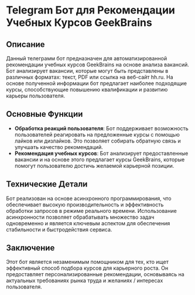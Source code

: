# Telegram Бот для Рекомендации Учебных Курсов GeekBrains

## Описание

Данный телеграмм бот предназначен для автоматизированной рекомендации учебных курсов GeekBrains на основе анализа вакансий.
Бот анализирует вакансии, которые могут быть представлены в различных форматах: текст, PDF или ссылка на веб-сайт hh.ru. 
На основе полученной информации бот предлагает наиболее подходящие курсы, способствующие повышению квалификации и развитию карьеры пользователя.

## Основные Функции

- **Обработка реакций пользователя**: Бот поддерживает возможность пользователей реагировать на предложенные курсы с помощью лайков или дизлайков.
  Это позволяет собирать обратную связь и улучшать качество рекомендаций.
- **Рекомендация учебных курсов**: Бот анализирует предоставленные вакансии и на основе этого предлагает курсы GeekBrains,
  которые помогут пользователю достичь желаемой карьерной позиции.

## Технические Детали

Бот реализован на основе асинхронного программирования, что обеспечивает высокую производительность и эффективность обработки запросов в режиме реального времени.
Использование асинхронности позволяет обрабатывать множество задач одновременно и является ключевым аспектом для обеспечения стабильности и быстродействия сервиса.

## Заключение

Этот бот является незаменимым помощником для тех, кто ищет эффективный способ подбора курсов для карьерного роста.
Он предоставляет персонализированные рекомендации, основываясь на актуальных требованиях рынка труда и желаниях / интересах пользователя.
